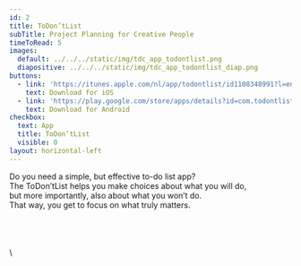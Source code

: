 ```yaml
---
id: 2
title: ToDon’tList
subTitle: Project Planning for Creative People
timeToRead: 5
images:
  default: ../../../static/img/tdc_app_todontlist.png
  diapositive: ../../../static/img/tdc_app_todontlist_diap.png
buttons:
  - link: 'https://itunes.apple.com/nl/app/todontlist/id1108348991?l=en&mt=8'
    text: Download for iOS
  - link: 'https://play.google.com/store/apps/details?id=com.todontlist'
    text: Download for Android
checkbox:
  text: App
  title: ToDon’tList
  visible: 0
layout: horizontal-left
---
```

Do you need a simple, but effective to-do list app? \
The ToDon’tList helps you make choices about what you will do, \
but more importantly, also about what you won’t do. \
That way, you get to focus on what truly matters. \
\
\
\
\
\
